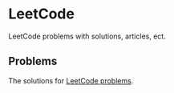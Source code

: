 # LeetCode
LeetCode problems with solutions, articles, ect.

## Problems

The solutions for [LeetCode problems](https://leetcode.com/problemset/all/).